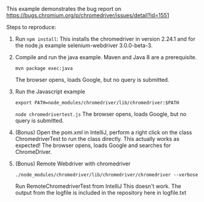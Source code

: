 This example demonstrates the bug report on https://bugs.chromium.org/p/chromedriver/issues/detail?id=1551

Steps to reproduce:

1. Run `npm install`:
    This installs the chromedriver in version 2.24.1 and for the node.js example selenium-webdriver 3.0.0-beta-3.

2. Compile and run the java example. Maven and Java 8 are a prerequisite.

    `mvn package exec:java`
    
    The browser opens, loads Google, but no query is submitted.

3. Run the Javascript example

    `export PATH=node_modules/chromedriver/lib/chromedriver:$PATH`
    
    `node chromedrivertest.js`
    The browser opens, loads Google, but no query is submitted.

4. (Bonus) Open the pom.xml in IntelliJ, perform a right click on the class ChromedriverTest to run the class directly.
    This actually works as expected! The browser opens, loads Google and searches for ChromeDriver.

5. (Bonus) Remote Webdriver with chromedriver

    `./node_modules/chromedriver/lib/chromedriver/chromedriver --verbose`
    
    Run RemoteChromedriverTest from IntelliJ
    This doesn't work. The output from the logfile is included in the repository here in logfile.txt


